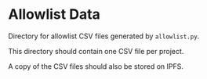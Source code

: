 # Allowlist Data

Directory for allowlist CSV files generated by `allowlist.py`.

This directory should contain one CSV file per project.

A copy of the CSV files should also be stored on IPFS.
